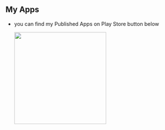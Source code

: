 ## My Apps
- you can find my Published Apps on Play Store button below


  <img href = "https://play.google.com/store/apps/developer?id=Felnanuke2" src="https://www.gstatic.com/android/market_images/web/play_prism_hlock_2x.png" width="250"/>
  
  
  
 
